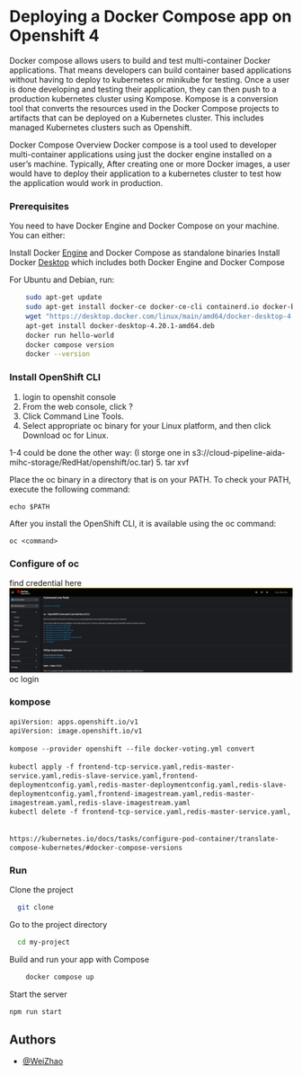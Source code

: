 # Deploying a Docker Compose app on Openshift 4


Docker compose allows users to build and test multi-container Docker applications. That means developers can build container based applications without having to deploy to kubernetes or minikube for testing. Once a user is done developing and testing their application, they can then push to a production kubernetes cluster using Kompose. Kompose is a conversion tool that converts the resources used in the Docker Compose projects to artifacts that can be deployed on a Kubernetes cluster. This includes managed Kubernetes clusters such as Openshift.


Docker Compose Overview
Docker compose is a tool used to developer multi-container applications using just the docker engine installed on a user’s machine. Typically, After creating one or more Docker images, a user would have to deploy their application to a kubernetes cluster to test how the application would work in production. 


### Prerequisites
You need to have Docker Engine and Docker Compose on your machine. You can either:

Install Docker [Engine](https://docs.docker.com/engine/install/ubuntu/#set-up-the-repository) and Docker Compose as standalone binaries
Install Docker [Desktop](https://docs.docker.com/desktop/install/ubuntu/)   which includes both Docker Engine and Docker Compose

For Ubuntu and Debian, run:
~~~bash  
    sudo apt-get update
    sudo apt-get install docker-ce docker-ce-cli containerd.io docker-buildx-plugin docker-compose-plugin
    wget "https://desktop.docker.com/linux/main/amd64/docker-desktop-4.20.1-amd64.deb?utm_source=docker&utm_medium=webreferral&utm_campaign=docs-driven-download-linux-amd64&_gl=1*yx34ih*_ga*MTcyOTE3NTU0Ny4xNjg2NzY5ODcx*_ga_XJWPQMJYHQ*MTY4Njc2OTg3MC4xLjEuMTY4Njc3MTQ0Mi42MC4wLjA." -O docker-desktop-4.20.1-amd64.deb
    apt-get install docker-desktop-4.20.1-amd64.deb
    docker run hello-world  
    docker compose version
    docker --version
~~~

### Install OpenShift CLI   

1. login to openshit console
2. From the web console, click ?
3. Click Command Line Tools.
4. Select appropriate oc binary for your Linux platform, and then click Download oc for Linux. 

1-4 could be done the other way: (I storge one in s3://cloud-pipeline-aida-mihc-storage/RedHat/openshift/oc.tar)
5. tar xvf <file>

Place the oc binary in a directory that is on your PATH.
To check your PATH, execute the following command:

    echo $PATH

After you install the OpenShift CLI, it is available using the oc command:

    oc <command>

### Configure of oc

find credential here
![App Screenshot](oc.png)  
oc login

    
### kompose
    
    apiVersion: apps.openshift.io/v1
    apiVersion: image.openshift.io/v1
    
    kompose --provider openshift --file docker-voting.yml convert
    
    kubectl apply -f frontend-tcp-service.yaml,redis-master-service.yaml,redis-slave-service.yaml,frontend-deploymentconfig.yaml,redis-master-deploymentconfig.yaml,redis-slave-deploymentconfig.yaml,frontend-imagestream.yaml,redis-master-imagestream.yaml,redis-slave-imagestream.yaml
    kubectl delete -f frontend-tcp-service.yaml,redis-master-service.yaml,
    
    
    https://kubernetes.io/docs/tasks/configure-pod-container/translate-compose-kubernetes/#docker-compose-versions
    
### Run  
Clone the project  

~~~bash  
  git clone 
~~~

Go to the project directory  

~~~bash  
  cd my-project
~~~

Build and run your app with Compose

~~~bash  
    docker compose up
~~~

Start the server  

~~~bash  
npm run start
~~~  





## Authors  
- [@WeiZhao](https://github.com/weizhaosanofi)  
